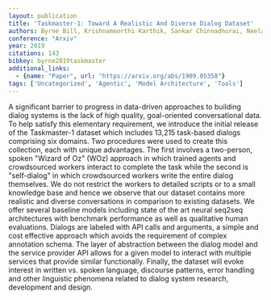 ```yaml
---
layout: publication
title: 'Taskmaster-1: Toward A Realistic And Diverse Dialog Dataset'
authors: Byrne Bill, Krishnamoorthi Karthik, Sankar Chinnadhurai, Neelakantan Arvind, Duckworth Daniel, Yavuz Semih, Goodrich Ben, Dubey Amit, Cedilnik Andy, Kim Kyu-young
conference: "Arxiv"
year: 2019
citations: 143
bibkey: byrne2019taskmaster
additional_links:
  - {name: "Paper", url: "https://arxiv.org/abs/1909.05358"}
tags: ['Uncategorized', 'Agentic', 'Model Architecture', 'Tools']
---
```

A significant barrier to progress in data-driven approaches to building
dialog systems is the lack of high quality, goal-oriented conversational data.
To help satisfy this elementary requirement, we introduce the initial release
of the Taskmaster-1 dataset which includes 13,215 task-based dialogs comprising
six domains. Two procedures were used to create this collection, each with
unique advantages. The first involves a two-person, spoken "Wizard of Oz" (WOz)
approach in which trained agents and crowdsourced workers interact to complete
the task while the second is "self-dialog" in which crowdsourced workers write
the entire dialog themselves. We do not restrict the workers to detailed
scripts or to a small knowledge base and hence we observe that our dataset
contains more realistic and diverse conversations in comparison to existing
datasets. We offer several baseline models including state of the art neural
seq2seq architectures with benchmark performance as well as qualitative human
evaluations. Dialogs are labeled with API calls and arguments, a simple and
cost effective approach which avoids the requirement of complex annotation
schema. The layer of abstraction between the dialog model and the service
provider API allows for a given model to interact with multiple services that
provide similar functionally. Finally, the dataset will evoke interest in
written vs. spoken language, discourse patterns, error handling and other
linguistic phenomena related to dialog system research, development and design.
